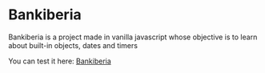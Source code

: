 <h1>Bankiberia</h1>
<p>Bankiberia is a project made in vanilla javascript whose objective is to learn about built-in objects, dates and timers</p>
<p>You can test it here:  <a href="https://bankiberia-heriamezcua.netlify.app/">Bankiberia</a></p>
